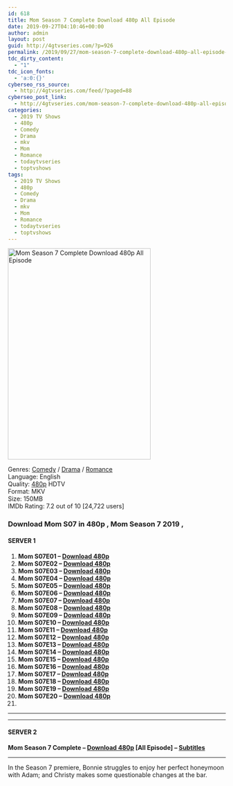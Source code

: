 ```yaml
---
id: 618
title: Mom Season 7 Complete Download 480p All Episode
date: 2019-09-27T04:10:46+00:00
author: admin
layout: post
guid: http://4gtvseries.com/?p=926
permalink: /2019/09/27/mom-season-7-complete-download-480p-all-episode-2/
tdc_dirty_content:
  - "1"
tdc_icon_fonts:
  - 'a:0:{}'
cyberseo_rss_source:
  - http://4gtvseries.com/feed/?paged=88
cyberseo_post_link:
  - http://4gtvseries.com/mom-season-7-complete-download-480p-all-episode/
categories:
  - 2019 TV Shows
  - 480p
  - Comedy
  - Drama
  - mkv
  - Mom
  - Romance
  - todaytvseries
  - toptvshows
tags:
  - 2019 TV Shows
  - 480p
  - Comedy
  - Drama
  - mkv
  - Mom
  - Romance
  - todaytvseries
  - toptvshows
---
```

<img loading="lazy" class="aligncenter" src="https://3.bp.blogspot.com/-71406_x_9CM/XY1qHKDXamI/AAAAAAAAASY/jpRN_bn6yDEUTeLmwIpNBhFDadbHCCZvQCK4BGAYYCw/s1600/Mom%2BSeason%2B7.jpg" alt="Mom Season 7 Complete Download 480p All Episode" width="330" height="488" />

Genres:&nbsp;<a href="http://4gtvseries.com/tag/comedy/" data-wpel-link="internal">Comedy</a> / <a href="http://4gtvseries.com/tag/drama/" data-wpel-link="internal">Drama</a> / <a href="http://4gtvseries.com/tag/romance/" data-wpel-link="internal">Romance</a>  
Language: English  
Quality:&nbsp;<a href="http://4gtvseries.com/tag/480p/" data-wpel-link="internal">480p</a>&nbsp;HDTV  
Format: MKV  
Size: 150MB  
IMDb Rating: 7.2 out of 10 [24,722 users]

### **Download Mom S07 in 480p , Mom Season 7 2019 ,&nbsp;**

#### <span><strong>SERVER 1</strong></span>

  1. **Mom S07E01 – <a href="http://slink.dl480p.xyz/nBqI" data-wpel-link="external" target="_blank" rel="nofollow external noopener noreferrer" class="wpel-icon-left"><i class="wpel-icon fa fa-download" aria-hidden="true"></i>Download 480p</a>**
  2. **Mom S07E02 – <a href="http://slink.dl480p.xyz/yx6NWus" data-wpel-link="external" target="_blank" rel="nofollow external noopener noreferrer" class="wpel-icon-left"><i class="wpel-icon fa fa-download" aria-hidden="true"></i>Download 480p</a>**
  3. **Mom S07E03 – <a href="http://slink.dl480p.xyz/OMC07nRZ" data-wpel-link="external" target="_blank" rel="nofollow external noopener noreferrer" class="wpel-icon-left"><i class="wpel-icon fa fa-download" aria-hidden="true"></i>Download 480p</a>**
  4. **Mom S07E04 – <a href="http://slink.dl480p.xyz/08qp" data-wpel-link="external" target="_blank" rel="nofollow external noopener noreferrer" class="wpel-icon-left"><i class="wpel-icon fa fa-download" aria-hidden="true"></i>Download 480p</a>**
  5. **Mom S07E05 – <a href="http://slink.dl480p.xyz/rCa9TpOO" data-wpel-link="external" target="_blank" rel="nofollow external noopener noreferrer" class="wpel-icon-left"><i class="wpel-icon fa fa-download" aria-hidden="true"></i>Download 480p</a>**
  6. **Mom S07E06 – <a href="http://slink.dl480p.xyz/vGnD9f" data-wpel-link="external" target="_blank" rel="nofollow external noopener noreferrer" class="wpel-icon-left"><i class="wpel-icon fa fa-download" aria-hidden="true"></i>Download 480p</a>**
  7. **Mom S07E07 – <a href="http://slink.dl480p.xyz/4qX8" data-wpel-link="external" target="_blank" rel="nofollow external noopener noreferrer" class="wpel-icon-left"><i class="wpel-icon fa fa-download" aria-hidden="true"></i>Download 480p</a>**
  8. **Mom S07E08 – <a href="http://slink.dl480p.xyz/4lLu" data-wpel-link="external" target="_blank" rel="nofollow external noopener noreferrer" class="wpel-icon-left"><i class="wpel-icon fa fa-download" aria-hidden="true"></i>Download 480p</a>**
  9. **Mom S07E09 – <a href="http://slink.dl480p.xyz/gTKR" data-wpel-link="external" target="_blank" rel="nofollow external noopener noreferrer" class="wpel-icon-left"><i class="wpel-icon fa fa-download" aria-hidden="true"></i>Download 480p</a>**
 10. **Mom S07E10 – <a href="http://slink.dl480p.xyz/FFIo" data-wpel-link="external" target="_blank" rel="nofollow external noopener noreferrer" class="wpel-icon-left"><i class="wpel-icon fa fa-download" aria-hidden="true"></i>Download 480p</a>**
 11. **Mom S07E11 – <a href="http://slink.dl480p.xyz/l4J1Z" data-wpel-link="external" target="_blank" rel="nofollow external noopener noreferrer" class="wpel-icon-left"><i class="wpel-icon fa fa-download" aria-hidden="true"></i>Download 480p</a>**
 12. **Mom S07E12 – <a href="http://slink.dl480p.xyz/esIOCL9j" data-wpel-link="external" target="_blank" rel="nofollow external noopener noreferrer" class="wpel-icon-left"><i class="wpel-icon fa fa-download" aria-hidden="true"></i>Download 480p</a>**
 13. **Mom S07E13 – <a href="http://slink.dl480p.xyz/FGOFyosS" data-wpel-link="external" target="_blank" rel="nofollow external noopener noreferrer" class="wpel-icon-left"><i class="wpel-icon fa fa-download" aria-hidden="true"></i>Download 480p</a>**
 14. **Mom S07E14 – <a href="http://slink.dl480p.xyz/Rfq1Z" data-wpel-link="external" target="_blank" rel="nofollow external noopener noreferrer" class="wpel-icon-left"><i class="wpel-icon fa fa-download" aria-hidden="true"></i>Download 480p</a>**
 15. **Mom S07E15 – <a href="http://slink.dl480p.xyz/hbrRD" data-wpel-link="external" target="_blank" rel="nofollow external noopener noreferrer" class="wpel-icon-left"><i class="wpel-icon fa fa-download" aria-hidden="true"></i>Download 480p</a>**
 16. **Mom S07E16 – <a href="http://slink.dl480p.xyz/vKVD" data-wpel-link="external" target="_blank" rel="nofollow external noopener noreferrer" class="wpel-icon-left"><i class="wpel-icon fa fa-download" aria-hidden="true"></i>Download 480p</a>**
 17. **Mom S07E17 – <a href="http://slink.dl480p.xyz/2tVNev" data-wpel-link="external" target="_blank" rel="nofollow external noopener noreferrer" class="wpel-icon-left"><i class="wpel-icon fa fa-download" aria-hidden="true"></i>Download 480p</a>**
 18. **Mom S07E18 – <a href="http://slink.dl480p.xyz/Ec0pudm5" data-wpel-link="external" target="_blank" rel="nofollow external noopener noreferrer" class="wpel-icon-left"><i class="wpel-icon fa fa-download" aria-hidden="true"></i>Download 480p</a>**
 19. **Mom S07E19 – <a href="http://slink.dl480p.xyz/f6cV" data-wpel-link="external" target="_blank" rel="nofollow external noopener noreferrer" class="wpel-icon-left"><i class="wpel-icon fa fa-download" aria-hidden="true"></i>Download 480p</a>**
 20. **Mom S07E20 – <a href="http://slink.dl480p.xyz/iGVs0Jp" data-wpel-link="external" target="_blank" rel="nofollow external noopener noreferrer" class="wpel-icon-left"><i class="wpel-icon fa fa-download" aria-hidden="true"></i>Download 480p</a>**
 21. 

* * *

* * *

#### <span><strong>SERVER 2</strong></span>

**Mom Season 7 Complete – <a href="http://dl480p.xyz/696/" data-wpel-link="external" target="_blank" rel="nofollow external noopener noreferrer" class="wpel-icon-left"><i class="wpel-icon fa fa-download" aria-hidden="true"></i>Download 480p</a> [All Episode] – <a href="https://subscene.com/subtitles/mom-seventh-season" data-wpel-link="external" target="_blank" rel="nofollow external noopener noreferrer" class="wpel-icon-left"><i class="wpel-icon fa fa-download" aria-hidden="true"></i>Subtitles</a>**

* * *

In the Season 7 premiere, Bonnie struggles to enjoy her perfect honeymoon with Adam; and Christy makes some questionable changes at the bar.

<div align="center">
</div>
